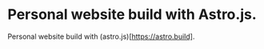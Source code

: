 # Personal website build with Astro.js.

Personal website build with (astro.js)[https://astro.build].
